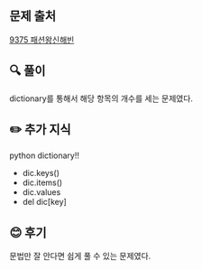 ## 문제 출처

<a href="https://www.acmicpc.net/problem/9375" rel="nofollow">9375 패션왕신해빈</a>

## 🔍 풀이
dictionary를 통해서 해당 항목의 개수를 세는 문제였다.


## ✏️ 추가 지식
python dictionary!!
- dic.keys()
- dic.items()
- dic.values
- del dic[key]

## 😊 후기
문법만 잘 안다면 쉽게 풀 수 있는 문제였다.
